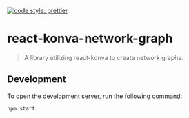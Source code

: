 [![code style: prettier](https://img.shields.io/badge/code_style-prettier-ff69b4.svg?style=flat-square)](https://github.com/prettier/prettier)

# react-konva-network-graph

> A library utilizing react-konva to create network graphs.

## Development

To open the development server, run the following command:

```
npm start
```
